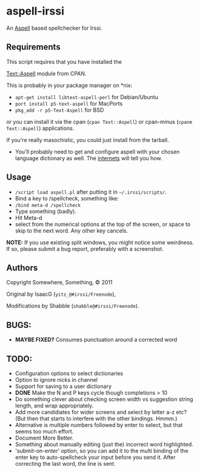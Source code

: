 # aspell-irssi

An [Aspell](http://aspell.net/) based spellchecker for Irssi.

## Requirements

This script requires that you have installed the

[Text::Aspell](http://search.cpan.org/~hank/Text-Aspell-0.09/Aspell.pm) module
from CPAN.

This is probably in your package manager on *nix:

* `apt-get install libtext-aspell-perl` for Debian/Ubuntu
* `port install p5-text-aspell` for MacPorts
* `pkg_add -r p5-Text-Aspell` for BSD

or you can install it via the cpan (`cpan Text::Aspell`) or 
cpan-minus (`cpanm Text::Aspell`) applications.

If you're really masochistic, you could just install from the tarball.

* You'll probably need to get and configure aspell with your chosen language
dictionary as well. The [internets](http://aspell.net/) will tell you how.

## Usage

* `/script load aspell.pl` after putting it in `~/.irssi/scripts/`.
* Bind a key to /spellcheck, something like:
* `/bind meta-d /spellcheck`
* Type something (badly).
* Hit Meta-d
* select from the numerical options at the top of the screen, or space to skip
  to the next word.  Any other key cancels.
  
__NOTE:__ If you use existing split windows, you might notice some weirdness.
If so, please submit a bug report, preferably with a screenshot.

## Authors

Copyright Somewhere, Something, &copy; 2011

Original by IsaacG (`yitz_@#irssi/Freenode`), 

Modifications by Shabble (`shabble@#irssi/Freenode`).

## BUGS:

* __MAYBE FIXED?__ Consumes punctuation around a corrected word


## TODO:

* Configuration options to select dictionaries
 * Option to ignore nicks in channel
* Support for saving to a user dictionary
* __DONE__ Make the N and P keys cycle though completions > 10
* Do something clever about checking screen width vs suggestion
  string length, and wrap appropriately.
 * Add more candidiates for wider screens and select by letter a-z etc?
  (But then that starts to interfere with the other bindings. Hmmm.)
 * Alternative is multiple numbers followed by enter to select, but that
   seems too much effort.
* Document More Better.
* Something about manually editing (just the) incorrect word highlighted.
* 'submit-on-enter' option, so you can add it to the multi binding of the
  enter key to auto-spellcheck your input before you send it. After correcting
  the last word, the line is sent.

